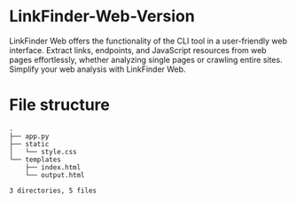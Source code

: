 # LinkFinder-Web-Version
LinkFinder Web offers the functionality of the CLI tool in a user-friendly web interface. Extract links, endpoints, and JavaScript resources from web pages effortlessly, whether analyzing single pages or crawling entire sites. Simplify your web analysis with LinkFinder Web.

# File structure 
    .
    ├── app.py
    ├── static
    │   └── style.css
    └── templates
        ├── index.html
        └── output.html
    
    3 directories, 5 files
